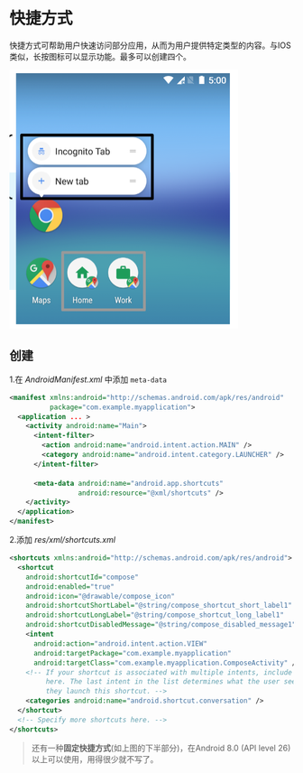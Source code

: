 # 快捷方式

快捷方式可帮助用户快速访问部分应用，从而为用户提供特定类型的内容。与IOS类似，长按图标可以显示功能。最多可以创建四个。

![shortcut](../assets/shortcut.png)

## 创建

1.在 *AndroidManifest.xml* 中添加 `meta-data`

```xml
<manifest xmlns:android="http://schemas.android.com/apk/res/android"
          package="com.example.myapplication">
  <application ... >
    <activity android:name="Main">
      <intent-filter>
        <action android:name="android.intent.action.MAIN" />
        <category android:name="android.intent.category.LAUNCHER" />
      </intent-filter>
      
      <meta-data android:name="android.app.shortcuts"
                 android:resource="@xml/shortcuts" /> 
    </activity>
  </application>
</manifest>
```

2.添加 *res/xml/shortcuts.xml*

```xml
<shortcuts xmlns:android="http://schemas.android.com/apk/res/android">
  <shortcut
    android:shortcutId="compose"
    android:enabled="true"
    android:icon="@drawable/compose_icon"
    android:shortcutShortLabel="@string/compose_shortcut_short_label1"
    android:shortcutLongLabel="@string/compose_shortcut_long_label1"
    android:shortcutDisabledMessage="@string/compose_disabled_message1">
    <intent
      android:action="android.intent.action.VIEW"
      android:targetPackage="com.example.myapplication"
      android:targetClass="com.example.myapplication.ComposeActivity" />
    <!-- If your shortcut is associated with multiple intents, include them
         here. The last intent in the list determines what the user sees when
         they launch this shortcut. -->
    <categories android:name="android.shortcut.conversation" />
  </shortcut>
  <!-- Specify more shortcuts here. -->
</shortcuts>
```

> 还有一种**固定快捷方式**(如上图的下半部分)，在Android 8.0 (API level 26) 以上可以使用，用得很少就不写了。